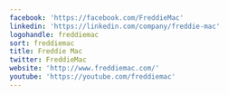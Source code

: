 ```yaml
---
facebook: 'https://facebook.com/FreddieMac'
linkedin: 'https://linkedin.com/company/freddie-mac'
logohandle: freddiemac
sort: freddiemac
title: Freddie Mac
twitter: FreddieMac
website: 'http://www.freddiemac.com/'
youtube: 'https://youtube.com/freddiemac'
---
```

